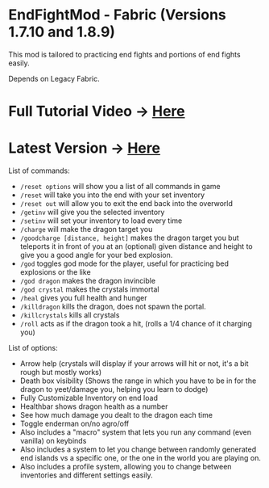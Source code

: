 # EndFightMod - Fabric (Versions 1.7.10 and 1.8.9)

This mod is tailored to practicing end fights and portions of end fights easily.

Depends on Legacy Fabric.

# Full Tutorial Video → [Here](https://youtu.be/fX-jUoXJsw4)

# Latest Version → [Here](https://github.com/Slackow/EndFightMod---Fabric/releases/latest)

List of commands:
- `/reset options` will show you a list of all commands in game
- `/reset` will take you into the end with your set inventory
- `/reset out` will allow you to exit the end back into the overworld
- `/getinv` will give you the selected inventory
- `/setinv` will set your inventory to load every time
- `/charge` will make the dragon target you
- `/goodcharge [distance, height]` makes the dragon target you but teleports it in front of you at an (optional) given distance and height to give you a good angle for your bed explosion.
- `/god` toggles god mode for the player, useful for practicing bed explosions or the like
- `/god dragon` makes the dragon invincible
- `/god crystal` makes the crystals immortal
- `/heal` gives you full health and hunger
- `/killdragon` kills the dragon, does not spawn the portal.
- `/killcrystals` kills all crystals
- `/roll` acts as if the dragon took a hit, (rolls a 1/4 chance of it charging you)

List of options:

- Arrow help (crystals will display if your arrows will hit or not, it's a bit rough but mostly works)
- Death box visibility (Shows the range in which you have to be in for the dragon to yeet/damage you, helping you learn to dodge)
- Fully Customizable Inventory on end load
- Healthbar shows dragon health as a number
- See how much damage you dealt to the dragon each time
- Toggle enderman on/no agro/off
- Also includes a "macro" system that lets you run any command (even vanilla) on keybinds
- Also includes a system to let you change between randomly generated end islands vs a specific one, or the one in the world you are playing on.
- Also includes a profile system, allowing you to change between inventories and different settings easily.

